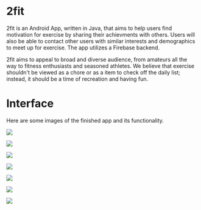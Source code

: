 # 2fit

2fit is an Android App, written in Java, that aims to help users find motivation for exercise by sharing their achievments with others. Users will also be able to contact other users with similar interests and demographics to meet up for exercise. The app utilizes a Firebase backend.

2fit aims to appeal to broad and diverse audience, from amateurs all the way to fitness enthusiasts and seasoned athletes. We believe that exercise shouldn't be viewed as a chore or as a item to check off the daily list; instead, it should be a time of recreation and having fun. 



# Interface

Here are some images of the finished app and its functionality.

![](/read_me_images/HomeScreen.PNG)

![](/read_me_images/Dashboard.PNG)

![](/read_me_images/Profile.PNG)

![](/read_me_images/Preferences.PNG)

![](/read_me_images/Message.PNG)

![](/read_me_images/Chat.PNG)

![](/read_me_images/Calendar.PNG)
